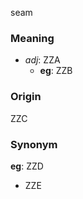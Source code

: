 seam
### Meaning
+ _adj_: ZZA
    + __eg__: ZZB

### Origin

ZZC

### Synonym

__eg__: ZZD

+ ZZE


